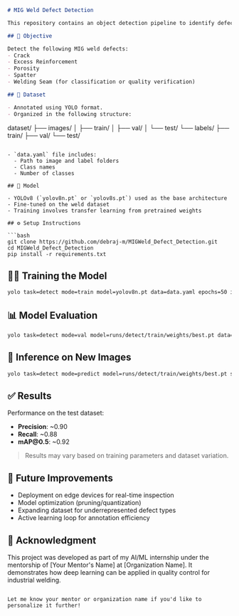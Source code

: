 ```markdown
# MIG Weld Defect Detection

This repository contains an object detection pipeline to identify defects in Metal Inert Gas (MIG) welding using YOLOv8. This project was developed during my AI/ML internship and aims to support automated quality control in industrial welding processes.

## 📌 Objective

Detect the following MIG weld defects:
- Crack
- Excess Reinforcement
- Porosity
- Spatter
- Welding Seam (for classification or quality verification)

## 📁 Dataset

- Annotated using YOLO format.
- Organized in the following structure:

```

dataset/
├── images/
│   ├── train/
│   ├── val/
│   └── test/
└── labels/
├── train/
├── val/
└── test/

````

- `data.yaml` file includes:
  - Path to image and label folders
  - Class names
  - Number of classes

## 🧠 Model

- YOLOv8 (`yolov8n.pt` or `yolov8s.pt`) used as the base architecture
- Fine-tuned on the weld dataset
- Training involves transfer learning from pretrained weights

## ⚙️ Setup Instructions

```bash
git clone https://github.com/debraj-m/MIGWeld_Defect_Detection.git
cd MIGWeld_Defect_Detection
pip install -r requirements.txt
````

## 🏋️‍♂️ Training the Model

```bash
yolo task=detect mode=train model=yolov8n.pt data=data.yaml epochs=50 imgsz=640
```

## 📊 Model Evaluation

```bash
yolo task=detect mode=val model=runs/detect/train/weights/best.pt data=data.yaml
```

## 🔎 Inference on New Images

```bash
yolo task=detect mode=predict model=runs/detect/train/weights/best.pt source=path/to/images
```

## ✅ Results

Performance on the test dataset:

* **Precision**: \~0.90
* **Recall**: \~0.88
* **mAP\@0.5**: \~0.92

> Results may vary based on training parameters and dataset variation.

## 🚀 Future Improvements

* Deployment on edge devices for real-time inspection
* Model optimization (pruning/quantization)
* Expanding dataset for underrepresented defect types
* Active learning loop for annotation efficiency

## 🙏 Acknowledgment

This project was developed as part of my AI/ML internship under the mentorship of \[Your Mentor's Name] at \[Organization Name]. It demonstrates how deep learning can be applied in quality control for industrial welding.

```

Let me know your mentor or organization name if you'd like to personalize it further!
```
